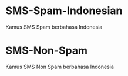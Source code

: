 # SMS-Spam-Indonesian
Kamus SMS Spam berbahasa Indonesia
# SMS-Non-Spam
Kamus SMS Non Spam berbahasa Indonesia
